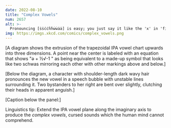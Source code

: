 ```yaml
---
date: 2022-08-10
title: "Complex Vowels"
num: 2657
alt: >-
  Pronouncing [ṡṡċċḣḣẇẇȧȧ] is easy; you just say it like the 'x' in 'fire'.
img: https://imgs.xkcd.com/comics/complex_vowels.png
---
```

[A diagram shows the extrusion of the trapezoidal IPA vowel chart upwards into three dimensions. A point near the center is labeled with an equation that shows "ə + ½√-1 " as being equivalent to a made-up symbol that looks like two schwas mirroring each other with other markings above and below.]

[Below the diagram, a character with shoulder-length dark wavy hair pronounces the new vowel in a speech bubble with unstable lines surrounding it. Two bystanders to her right are bent over slightly, clutching their heads in apparent anguish.]

[Caption below the panel:]

Linguistics tip: Extend the IPA vowel plane along the imaginary axis to produce the *complex vowels*, cursed sounds which the human mind cannot comprehend.